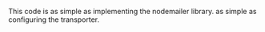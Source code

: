 This code is as simple as implementing the nodemailer library. as simple as configuring the transporter.